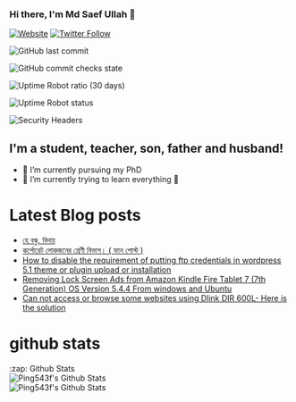 ### Hi there, I'm Md Saef Ullah 👋

[![Website](https://img.shields.io/website?label=ping543f&style=for-the-badge&url=https%3A%2F%2Fping543f.github.io)](https://ping543f.github.io)
[![Twitter Follow](https://img.shields.io/twitter/follow/ping543f?color=1DA1F2&logo=twitter&style=for-the-badge)](https://twitter.com/intent/follow?original_referer=https%3A%2F%2Fgithub.com%2Fping543f&screen_name=ping543f)

![GitHub last commit](https://img.shields.io/github/last-commit/ping543f/ping543f.github.io)

![GitHub commit checks state](https://img.shields.io/github/checks-status/ping543f/ping543f.github.io/55690eca7be474c94d01fff74ad5048dd20530e1?label=checks)

![Uptime Robot ratio (30 days)](https://img.shields.io/uptimerobot/ratio/m788876556-808255a1c63bf4f7ed4467ff)  

![Uptime Robot status](https://img.shields.io/uptimerobot/status/m788876556-808255a1c63bf4f7ed4467ff)

![Security Headers](https://img.shields.io/security-headers?url=http%3A%2F%2Fping543f.github.io)

## I'm a student, teacher, son, father and husband!

- 🔭 I’m currently pursuing my PhD
- 🌱 I’m currently trying to learn everything 🤣


# Latest Blog posts 

<!-- BLOG-POST-LIST:START -->
- [হে বন্ধু, বিদায়](https://ping543f.wordpress.com/2020/06/09/%e0%a6%b9%e0%a7%87-%e0%a6%ac%e0%a6%a8%e0%a7%8d%e0%a6%a7%e0%a7%81-%e0%a6%ac%e0%a6%bf%e0%a6%a6%e0%a6%be%e0%a7%9f/)
- [কর্পোরেট লোকজনের শ্রেণী বিভাগ। ( ফান পোস্ট )](https://ping543f.wordpress.com/2020/05/16/%e0%a6%95%e0%a6%b0%e0%a7%8d%e0%a6%aa%e0%a7%8b%e0%a6%b0%e0%a7%87%e0%a6%9f-%e0%a6%b2%e0%a7%8b%e0%a6%95%e0%a6%9c%e0%a6%a8%e0%a7%87%e0%a6%b0-%e0%a6%b6%e0%a7%8d%e0%a6%b0%e0%a7%87%e0%a6%a3%e0%a7%80/)
- [How to disable the requirement of putting ftp credentials in wordpress 5.1 theme or plugin upload or installation](https://ping543f.wordpress.com/2019/02/25/how-to-disable-the-requirement-of-putting-ftp-credentials-in-wordpress-5-1-theme-or-plugin-upload-or-installation/)
- [Removing Lock Screen Ads from Amazon Kindle Fire Tablet 7 (7th Generation) OS Version 5.4.4 From windows and Ubuntu](https://ping543f.wordpress.com/2017/10/21/removing-lock-screen-ads-from-amazon-kindle-fire-tablet-7-7th-generation-os-version-5-4-4-from-windows-and-ubuntu/)
- [Can not access or browse some websites using Dlink DIR 600L- Here is the solution](https://ping543f.wordpress.com/2014/05/10/can-not-access-or-browse-some-websites-using-dlink-dir-600l-here-is-the-solution/)
<!-- BLOG-POST-LIST:END -->


# github stats
<summary>:zap: Github Stats</summary>
<img align="left" alt="Ping543f's Github Stats" src="https://gitreadmestats.vercel.app/api?username=ping543f&show_icons=true&hide_border=true&theme=radical" />
<br>


<img align="left" alt="Ping543f's Github Stats" src="https://gitreadmestats.vercel.app/api/top-langs/?username=ping543f&layout=compact&&hide_border=true&theme=radical" />

<!-- #https://gitreadmestats-git-master-ping543f.vercel.app/
#https://vercel.com/ping543f/gitreadmestats/7V5hQtFAHESNGvVMeDMur2TfMKGd
#gitreadmestats-r1th7jhth-ping543f.vercel.app
gitreadmestats.vercel.app
Production

github-readme-stats.vercel.app
 -->
